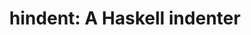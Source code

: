 ---
title: ! 'hindent: A Haskell indenter'
url: http://chrisdone.com/posts/hindent
authors:
- Chris Done
type: article
tags:
- code style
doHaskell-type: blog post
dohaskell-year: 2014
---